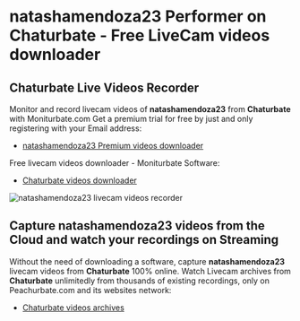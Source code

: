 # natashamendoza23 Performer on Chaturbate - Free LiveCam videos downloader

## Chaturbate Live Videos Recorder

Monitor and record livecam videos of **natashamendoza23** from **Chaturbate** with Moniturbate.com
Get a premium trial for free by just and only registering with your Email address:
* [natashamendoza23 Premium videos downloader](https://moniturbate.com/request-demo-licence-key.html)

Free livecam videos downloader - Moniturbate Software:
* [Chaturbate videos downloader](https://moniturbate.com/moniturbate-download-software.html)

![natashamendoza23 livecam videos recorder](https://peachurnet.com/templates/moniturbate-software.png)


## Capture natashamendoza23 videos from the Cloud and watch your recordings on Streaming

Without the need of downloading a software, capture **natashamendoza23** livecam videos from **Chaturbate** 100% online.
Watch Livecam archives from **Chaturbate** unlimitedly from thousands of existing recordings, only on Peachurbate.com and its websites network:
* [Chaturbate videos archives](https://peachurnet.com/)